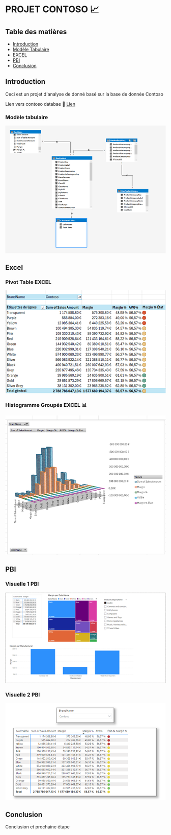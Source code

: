# PROJET CONTOSO :chart_with_upwards_trend:
## Table des matières
- [Introduction](#introduction)
- [Modèle Tabulaire](#Modèle-tabulaire)
- [EXCEL](#EXCEL)
- [PBI](#PBI)
- [Conclusion](#Conclusion)

## Introduction

Ceci est un projet d'analyse de donné basé sur la base de donnée Contoso 

Lien vers contoso databae :dvd: [Lien](https://www.microsoft.com/en-us/download/details.aspx?id=18279)


### Modèle tabulaire 

![Modele](img/modele.png)

## Excel 

### Pivot Table EXCEL 

![Modele](img/PivotTable.png)

### Histogramme Groupés EXCEL :bar_chart:

![Modele](img/HisGroupe.png)


## PBI
### Visuelle 1 PBI

![Modele](img/pb1.png)

### Visuelle 2 PBI

![Modele](img/pb2.png)

## Conclusion
Conclusion et prochaine étape

